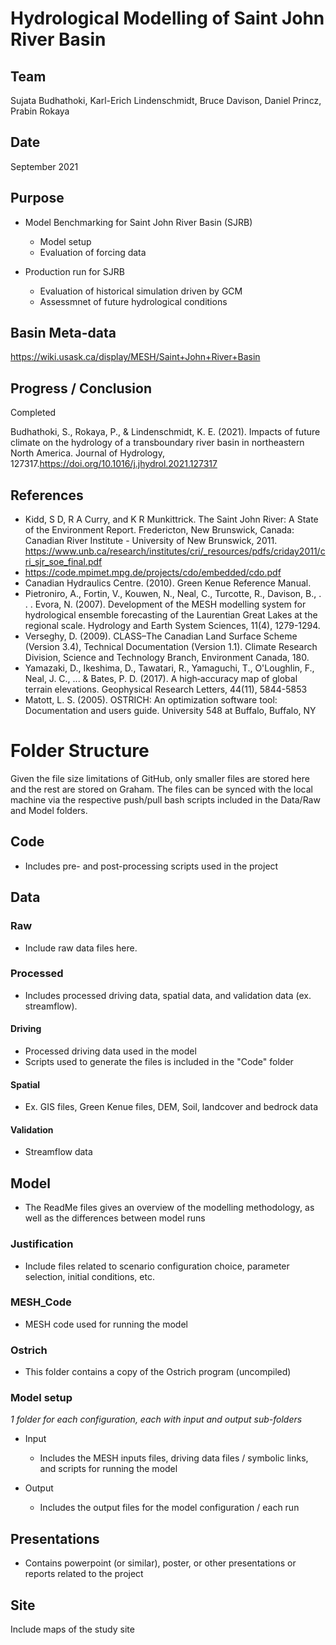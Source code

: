 # Hydrological Modelling of Saint John River Basin

## Team
  Sujata Budhathoki, Karl-Erich Lindenschmidt, Bruce Davison, Daniel Princz, Prabin Rokaya

## Date
September 2021

## Purpose
 - Model Benchmarking for Saint John River Basin (SJRB)
   - Model setup
   - Evaluation of forcing data
 
 - Production run for SJRB
   - Evaluation of historical simulation driven by GCM
   - Assessmnet of future hydrological conditions

## Basin Meta-data
https://wiki.usask.ca/display/MESH/Saint+John+River+Basin

## Progress / Conclusion
Completed

Budhathoki, S., Rokaya, P., & Lindenschmidt, K. E. (2021). Impacts of future climate on the hydrology of a transboundary river basin in northeastern North America. Journal of Hydrology, 127317.https://doi.org/10.1016/j.jhydrol.2021.127317

## References
- Kidd, S D, R A Curry, and K R Munkittrick. The Saint John River: A State of the Environment Report. Fredericton, New Brunswick, Canada: Canadian River Institute - University of New Brunswick, 2011. https://www.unb.ca/research/institutes/cri/_resources/pdfs/criday2011/cri_sjr_soe_final.pdf
- https://code.mpimet.mpg.de/projects/cdo/embedded/cdo.pdf
- Canadian Hydraulics Centre. (2010). Green Kenue Reference Manual. 
- Pietroniro, A., Fortin, V., Kouwen, N., Neal, C., Turcotte, R., Davison, B., . . . Evora, N. (2007). Development of the MESH modelling system for hydrological ensemble forecasting of the Laurentian Great Lakes at the regional scale. Hydrology and Earth System Sciences, 11(4), 1279-1294. 
-  Verseghy, D. (2009). CLASS–The Canadian Land Surface Scheme (Version 3.4), Technical Documentation (Version 1.1). Climate Research Division, Science and Technology Branch, Environment Canada, 180.
- Yamazaki, D., Ikeshima, D., Tawatari, R., Yamaguchi, T., O'Loughlin, F., Neal, J. C., ... & Bates, P. D. (2017). A high‐accuracy map of global terrain elevations. Geophysical Research Letters, 44(11), 5844-5853
- Matott, L. S. (2005). OSTRICH: An optimization software tool: Documentation and users guide. University 
548 at Buffalo, Buffalo, NY

# Folder Structure
Given the file size limitations of GitHub, only smaller files are stored here and the rest are stored on Graham. The files can be synced with the local machine via the respective push/pull bash scripts included in the Data/Raw and Model folders.

## Code
- Includes pre- and post-processing scripts used in the project

## Data

### Raw
- Include raw data files here.

### Processed
- Includes processed driving data, spatial data, and validation data (ex. streamflow).

#### Driving
- Processed driving data used in the model
- Scripts used to generate the files is included in the "Code" folder

#### Spatial
- Ex. GIS files, Green Kenue files, DEM, Soil, landcover and bedrock data

#### Validation
- Streamflow data

## Model
- The ReadMe files gives an overview of the modelling methodology, as well as the differences between model runs

### Justification
- Include files related to scenario configuration choice, parameter selection, initial conditions, etc.

### MESH_Code
- MESH code used for running the model

### Ostrich
- This folder contains a copy of the Ostrich program (uncompiled)

### Model setup
*1 folder for each configuration, each with input and output sub-folders*

- Input  
  - Includes the MESH inputs files, driving data files / symbolic links, and scripts for running the model

- Output
  - Includes the output files for the model configuration / each run

## Presentations
- Contains powerpoint (or similar), poster, or other presentations or reports related to the project

## Site
Include maps of the study site
